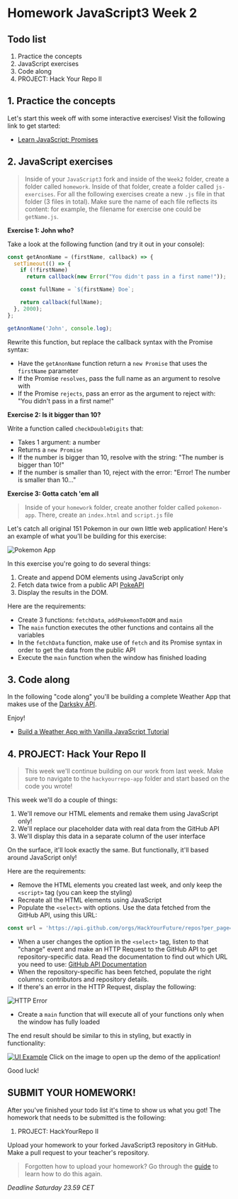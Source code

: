 # Homework JavaScript3 Week 2

## **Todo list**

1. Practice the concepts
2. JavaScript exercises
3. Code along
4. PROJECT: Hack Your Repo II

## **1. Practice the concepts**

Let's start this week off with some interactive exercises! Visit the following link to get started:

- [Learn JavaScript: Promises](https://www.codecademy.com/learn/introduction-to-javascript/modules/javascript-promises)

## **2. JavaScript exercises**

> Inside of your `JavaScript3` fork and inside of the `Week2` folder, create a folder called `homework`. Inside of that folder, create a folder called `js-exercises`. For all the following exercises create a new `.js` file in that folder (3 files in total). Make sure the name of each file reflects its content: for example, the filename for exercise one could be `getName.js`.

**Exercise 1: John who?**

Take a look at the following function (and try it out in your console):

```js
const getAnonName = (firstName, callback) => {
  setTimeout(() => {
    if (!firstName)
      return callback(new Error("You didn't pass in a first name!"));

    const fullName = `${firstName} Doe`;

    return callback(fullName);
  }, 2000);
};

getAnonName('John', console.log);
```

Rewrite this function, but replace the callback syntax with the Promise syntax:

- Have the `getAnonName` function return a `new Promise` that uses the `firstName` parameter
- If the Promise `resolves`, pass the full name as an argument to resolve with
- If the Promise `rejects`, pass an error as the argument to reject with: "You didn't pass in a first name!"

**Exercise 2: Is it bigger than 10?**

Write a function called `checkDoubleDigits` that:

- Takes 1 argument: a number
- Returns a `new Promise`
- If the number is bigger than 10, resolve with the string: "The number is bigger than 10!"
- If the number is smaller than 10, reject with the error: "Error! The number is smaller than 10..."

**Exercise 3: Gotta catch 'em all**

> Inside of your `homework` folder, create another folder called `pokemon-app`. There, create an `index.html` and `script.js` file

Let's catch all original 151 Pokemon in our own little web application! Here's an example of what you'll be building for this exercise:

![Pokemon App](./../assets/pokemon-app.gif)

In this exercise you're going to do several things:

1. Create and append DOM elements using JavaScript only
2. Fetch data twice from a public API [PokeAPI](https://pokeapi.co/)
3. Display the results in the DOM.

Here are the requirements:

- Create 3 functions: `fetchData`, `addPokemonToDOM` and `main`
- The `main` function executes the other functions and contains all the variables
- In the `fetchData` function, make use of `fetch` and its Promise syntax in order to get the data from the public API
- Execute the `main` function when the window has finished loading

## **3. Code along**

In the following "code along" you'll be building a complete Weather App that makes use of the [Darksky API](https://darksky.net).

Enjoy!

- [Build a Weather App with Vanilla JavaScript Tutorial](https://www.youtube.com/watch?v=wPElVpR1rwA)

## **4. PROJECT: Hack Your Repo II**

> This week we'll continue building on our work from last week. Make sure to navigate to the `hackyourrepo-app` folder and start based on the code you wrote!

This week we'll do a couple of things:

1. We'll remove our HTML elements and remake them using JavaScript only!
2. We'll replace our placeholder data with real data from the GitHub API
3. We'll display this data in a separate column of the user interface

On the surface, it'll look exactly the same. But functionally, it'll based around JavaScript only!

Here are the requirements:

- Remove the HTML elements you created last week, and only keep the `<script>` tag (you can keep the styling)
- Recreate all the HTML elements using JavaScript
- Populate the `<select>` with options. Use the data fetched from the GitHub API, using this URL:

```js
const url = 'https://api.github.com/orgs/HackYourFuture/repos?per_page=100';
```

- When a user changes the option in the `<select>` tag, listen to that "change" event and make an HTTP Request to the GitHub API to get repository-specific data. Read the documentation to find out which URL you need to use: [GitHub API Documentation](https://developer.github.com/v3/)
- When the repository-specific has been fetched, populate the right columns: contributors and repository details.
- If there's an error in the HTTP Request, display the following:

![HTTP Error](./../Week1/assets/hyf-github-error.png)

- Create a `main` function that will execute all of your functions only when the window has fully loaded

The end result should be similar to this in styling, but exactly in functionality:

[![UI Example](../Week1/assets/hyf-github.png)](https://js3-spa.herokuapp.com/)
Click on the image to open up the demo of the application!

Good luck!

## **SUBMIT YOUR HOMEWORK!**

After you've finished your todo list it's time to show us what you got! The homework that needs to be submitted is the following:

1. PROJECT: HackYourRepo II

Upload your homework to your forked JavaScript3 repository in GitHub. Make a pull request to your teacher's repository.

> Forgotten how to upload your homework? Go through the [guide](../hand-in-homework-guide.md) to learn how to do this again.

_Deadline Saturday 23.59 CET_
